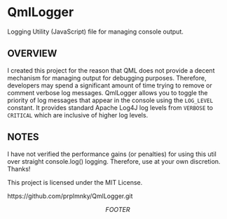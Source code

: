 QmlLogger
==============
<p>
Logging Utility (JavaScript) file for managing console output.

<p>
<h2>OVERVIEW</h2>
I created this project for the reason that QML does not provide a decent mechanism for managing output for debugging purposes. Therefore, developers may spend a significant amount of time trying to remove or comment verbose log messages. QmlLogger allows you to toggle the priority of log messages that appear in the console using the <code>LOG_LEVEL</code> constant. It provides standard Apache Log4J log levels from <code>VERBOSE</code> to <code>CRITICAL</code> which are inclusive of higher log levels.

<p>
<h2>NOTES</h2>
I have not verified the performance gains (or penalties) for using this util over straight console.log() logging. Therefore, use at your own discretion. Thanks!

<p>
This project is licensed under the MIT License.
<p>
https://github.com/prplmnky/QmlLogger.git

$$FOOTER$$
